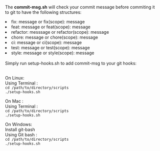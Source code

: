 The **commit-msg.sh** will check your commit message before commiting it to git to have the following structures:

<li>fix: message or fix(scope): message</li>
<li>feat: message or feat(scope): message</li>
<li>refactor: messsage or refactor(scope): message</li>
<li>chore: message or chore(scope): message</li>
<li>ci: message or ci(scope): message</li>
<li>test: message or test(scope): message</li>
<li>style: message or style(scope): message</li>


</br>
Simply run setup-hooks.sh to add commit-msg to your git hooks:
</br>

</br>

On Linux:
</br>
Using Terminal : 
</br>
`cd /path/to/directory/scripts`
</br>
`./setup-hooks.sh`

On Mac :
</br>
Using Terminal : 
</br>
`cd /path/to/directory/scripts`
</br>
`./setup-hooks.sh`

On Windows:
</br>
Install git-bash
</br>
Using Git bash :
</br>
`cd /path/to/directory/scripts`
</br>
`./setup-hooks.sh`



